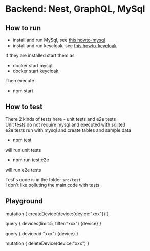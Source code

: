 # Backend: Nest, GraphQL, MySql

## How to run

- install and run MySql, see [this howto-mysql](howto-mysql.md)
- install and run keycloak, see [this howto-keycloak](howto-keycloak.md) 

If they are installed start them as

- docker start mysql
- docker start keycloak

Then execute 

- npm start

## How to test

There 2 kinds of tests here - unit tests and e2e tests   
Unit tests do not require mysql and executed with sqlite3   
e2e tests run with mysql and create tables and sample data

- npm test

will run unit tests

- npm run test:e2e

will run e2e tests

Test's code is in the folder `src/test`    
I don't like polluting the main code with tests

## Playground

mutation {
  createDevice(device:{device:"xxx"})
}

query {
  devices(limit:5, filter:"xxx") {device}
}

query {
  device(id:"xxx") {device}
}

mutation {
  deleteDevice(device:"xxx")
}










